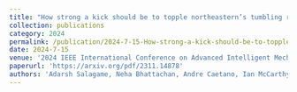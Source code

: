 ```yaml
---
title: "How strong a kick should be to topple northeastern’s tumbling robot"
collection: publications
category: 2024
permalink: /publication/2024-7-15-How-strong-a-kick-should-be-to-topple-northeastern’s-tumbling-robot
date: 2024-7-15
venue: '2024 IEEE International Conference on Advanced Intelligent Mechatronics (AIM)'
paperurl: 'https://arxiv.org/pdf/2311.14878'
authors: 'Adarsh Salagame, Neha Bhattachan, Andre Caetano, Ian McCarthy, Henry Noyes, Brandon Petersen, Alexander Qiu, Matthew Schroeter, Nolan Smithwick, Konrad Sroka, Jason Widjaja, Yash Bohra, Kaushik Venkatesh, Kruthika Gangaraju, <strong>Paul Ghanem</strong>, Ioannis Mandralis, Eric Sihite, Arash Kalantari, Alireza Ramezani'
---
```


